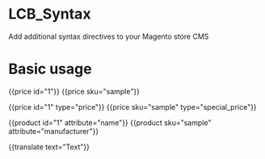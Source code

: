 # LCB_Syntax
Add additional syntax directives to your Magento store CMS

# Basic usage

{{price id="1"}}
{{price sku="sample"}}

{{price id="1" type="price"}}
{{price sku="sample" type="special_price"}}

{{product id="1" attribute="name"}}
{{product sku="sample" attribute="manufacturer"}}

{{translate text="Text"}}